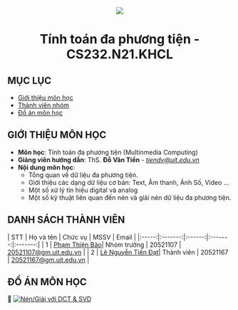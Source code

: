 <p align="center">
   <a href="https://www.uit.edu.vn/">
      <img src="https://i.imgur.com/WmMnSRt.png" border="none">
   </a>
</p>
<h1 align="center">
    Tính toán đa phương tiện - CS232.N21.KHCL
</h1>

## MỤC LỤC
* [Giới thiệu môn học](#gioithieumonhoc)
* [Thành viên nhóm](#thanhvien)
* [Đồ án môn học](#doan)

## GIỚI THIỆU MÔN HỌC
<a name="gioithieumonhoc"></a>
+ **Môn học**: Tính toán đa phương tiện (Multinmedia Computing)
+ **Giảng viên hướng dẫn**: ThS. **Đỗ Văn Tiến** - *tiendv@uit.edu.vn*
+ **Nội dung môn học**:
   + Tổng quan về dữ liệu đa phương tiện.
   + Giới thiệu các dạng dữ liệu cơ bản: Text, Âm thanh, Ảnh Số, Video …
   + Một số xử lý tín hiệu digital và analog
   + Một số kỹ thuật liên quan đến nén và giải nén dữ liệu đa phương tiện.

## DANH SÁCH THÀNH VIÊN
<a name="thanhvien"></a>
| STT | Họ và tên | Chức vụ | MSSV | Email |
|:-----:|:-------:|:------:|:-------:|:-------:|
| 1 | [Phạm Thiện Bảo](https://github.com/beetibao)| Nhóm trưởng | 20521107 | 20521107@gm.uit.edu.vn |
| 2 | [Lê Nguyễn Tiến Đạt](https://github.com/lenguyentiendat)| Thành viên | 20521167 | 20521167@gm.uit.edu.vn |

## ĐỒ ÁN MÔN HỌC
<a name="doan"></a>
🚩 [![Nén/Giải với DCT & SVD](https://static.streamlit.io/badges/streamlit_badge_black_white.svg)](https://cs232demo.streamlit.app/)

